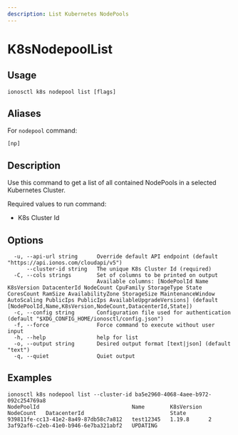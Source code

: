 ```yaml
---
description: List Kubernetes NodePools
---
```


# K8sNodepoolList

## Usage

```text
ionosctl k8s nodepool list [flags]
```

## Aliases

For `nodepool` command:
```text
[np]
```

## Description

Use this command to get a list of all contained NodePools in a selected Kubernetes Cluster.

Required values to run command:

* K8s Cluster Id

## Options

```text
  -u, --api-url string      Override default API endpoint (default "https://api.ionos.com/cloudapi/v5")
      --cluster-id string   The unique K8s Cluster Id (required)
  -C, --cols strings        Set of columns to be printed on output 
                            Available columns: [NodePoolId Name K8sVersion DatacenterId NodeCount CpuFamily StorageType State CoresCount RamSize AvailabilityZone StorageSize MaintenanceWindow AutoScaling PublicIps PublicIps AvailableUpgradeVersions] (default [NodePoolId,Name,K8sVersion,NodeCount,DatacenterId,State])
  -c, --config string       Configuration file used for authentication (default "$XDG_CONFIG_HOME/ionosctl/config.json")
  -f, --force               Force command to execute without user input
  -h, --help                help for list
  -o, --output string       Desired output format [text|json] (default "text")
  -q, --quiet               Quiet output
```

## Examples

```text
ionosctl k8s nodepool list --cluster-id ba5e2960-4068-4aee-b972-092c254769a8 
NodePoolId                             Name        K8sVersion  NodeCount   DatacenterId                           State
939811fe-cc13-41e2-8a49-87db58c7a812   test12345   1.19.8      2           3af92af6-c2eb-41e0-b946-6e7ba321abf2   UPDATING
```

